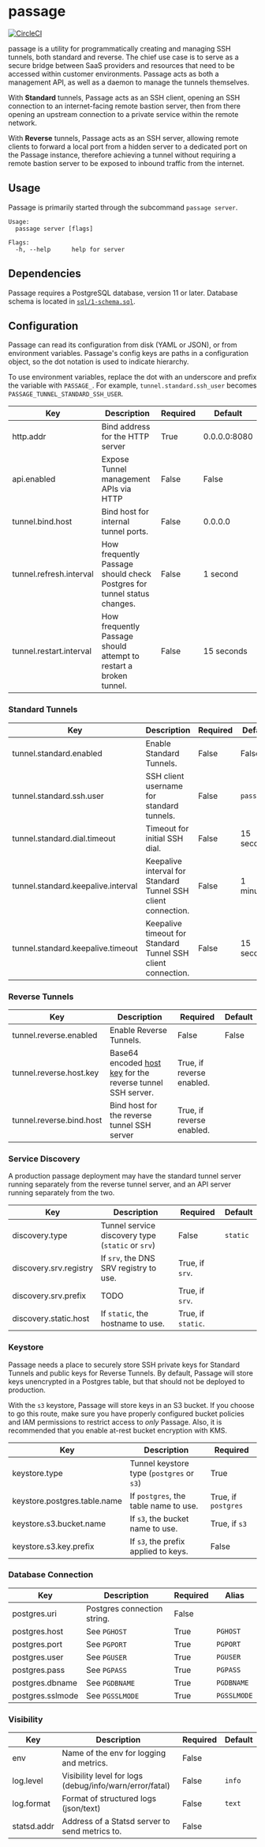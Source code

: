 # passage
[![CircleCI](https://circleci.com/gh/hightouchio/passage/tree/master.svg?style=svg)](https://circleci.com/gh/hightouchio/passage/tree/master)

passage is a utility for programmatically creating and managing SSH tunnels, both standard and reverse. The chief use case is to serve as a secure bridge between SaaS providers and resources that need to be accessed within customer environments. Passage acts as both a management API, as well as a daemon to manage the tunnels themselves.

With **Standard** tunnels, Passage acts as an SSH client, opening an SSH connection to an internet-facing remote bastion server, then from there opening an upstream connection to a private service within the remote network.

With **Reverse** tunnels, Passage acts as an SSH server, allowing remote clients to forward a local port from a hidden server to a dedicated port on the Passage instance, therefore achieving a tunnel without requiring a remote bastion server to be exposed to inbound traffic from the internet.

## Usage
Passage is primarily started through the subcommand `passage server`.

```
Usage:
  passage server [flags]

Flags:
  -h, --help      help for server
```

## Dependencies
Passage requires a PostgreSQL database, version 11 or later. Database schema is located in [`sql/1-schema.sql`](`sql/1-schema.sql`).

## Configuration
Passage can read its configuration from disk (YAML or JSON), or from environment variables.
Passage's config keys are paths in a configuration object, so the dot notation is used to indicate hierarchy.

To use environment variables, replace the dot with an underscore and prefix the variable with `PASSAGE_`.
For example, `tunnel.standard.ssh_user` becomes `PASSAGE_TUNNEL_STANDARD_SSH_USER`.

| **Key**                 | **Description**                                                         | **Required** | **Default**  |
|-------------------------|-------------------------------------------------------------------------|--------------|--------------|
| http.addr               | Bind address for the HTTP server                                        | True         | 0.0.0.0:8080 |
| api.enabled             | Expose Tunnel management APIs via HTTP                                  | False        | False        |
| tunnel.bind.host        | Bind host for internal tunnel ports.                                    | False        | 0.0.0.0      |
| tunnel.refresh.interval | How frequently Passage should check Postgres for tunnel status changes. | False        | 1 second     |
| tunnel.restart.interval | How frequently Passage should attempt to restart a broken tunnel.       | False        | 15 seconds   |

### Standard Tunnels
| **Key**                            | **Description**                                               | **Required** | **Default** |
|------------------------------------|---------------------------------------------------------------|--------------|-------------|
| tunnel.standard.enabled            | Enable Standard Tunnels.                                      | False        | False       |
| tunnel.standard.ssh.user           | SSH client username for standard tunnels.                     | False        | `passage`   |
| tunnel.standard.dial.timeout       | Timeout for initial SSH dial.                                 | False        | 15 seconds  |
| tunnel.standard.keepalive.interval | Keepalive interval for Standard Tunnel SSH client connection. | False        | 1 minute    |
| tunnel.standard.keepalive.timeout  | Keepalive timeout for Standard Tunnel SSH client connection.  | False        | 15 seconds  |

### Reverse Tunnels
| **Key**                  | **Description**                                            | **Required**              | **Default** |
|--------------------------|------------------------------------------------------------|---------------------------|-------------|
| tunnel.reverse.enabled   | Enable Reverse Tunnels.                                    | False                     | False       |
| tunnel.reverse.host.key  | Base64 encoded [host key](https://www.ssh.com/academy/ssh/host-key) for the reverse tunnel SSH server. | True, if reverse enabled. |             |
| tunnel.reverse.bind.host | Bind host for the reverse tunnel SSH server                | True, if reverse enabled. |             |

### Service Discovery
A production passage deployment may have the standard tunnel server running separately from the reverse tunnel server, and an API server running separately from the two.

| **Key**                | **Description**                                   | **Required**       | **Default** |
|------------------------|---------------------------------------------------|--------------------|-------------|
| discovery.type         | Tunnel service discovery type (`static` or `srv`) | False              | `static`    |
| discovery.srv.registry | If `srv`, the DNS SRV registry to use.            | True, if `srv`.    |             |
| discovery.srv.prefix   | TODO                                              | True, if `srv`.    |             |
| discovery.static.host  | If `static`, the hostname to use.                 | True, if `static`. |             |

### Keystore
Passage needs a place to securely store SSH private keys for Standard Tunnels and public keys for Reverse Tunnels. By default, Passage will store keys unencrypted in a Postgres table, but that should not be deployed to production. 

With the `s3` keystore, Passage will store keys in an S3 bucket. If you choose to go this route, make sure you have properly configured bucket policies and IAM permissions to restrict access to _only_ Passage. Also, it is recommended that you enable at-rest bucket encryption with KMS.

| **Key**                      | **Description**                           | **Required**        |
|------------------------------|-------------------------------------------|---------------------|
| keystore.type                | Tunnel keystore type (`postgres` or `s3`) | True                |
| keystore.postgres.table.name | If `postgres`, the table name to use.     | True, if `postgres` |
| keystore.s3.bucket.name      | If `s3`, the bucket name to use.          | True, if `s3`       |
| keystore.s3.key.prefix       | If `s3`, the prefix applied to keys.      | False               |

### Database Connection
| **Key**          | **Description**             | **Required** | **Alias**   |
|------------------|-----------------------------|--------------|-------------|
| postgres.uri     | Postgres connection string. | False        |             |
| postgres.host    | See `PGHOST`                | True         | `PGHOST`    |
| postgres.port    | See `PGPORT`                | True         | `PGPORT`    |
| postgres.user    | See `PGUSER`                | True         | `PGUSER`    |
| postgres.pass    | See `PGPASS`                | True         | `PGPASS`    |
| postgres.dbname  | See `PGDBNAME`              | True         | `PGDBNAME`  |
| postgres.sslmode | See `PGSSLMODE`             | True         | `PGSSLMODE` |

### Visibility
| **Key**     | **Description**                                         | **Required** | **Default** |
|-------------|---------------------------------------------------------|--------------|-------------|
| env         | Name of the env for logging and metrics.                | False        |             |
| log.level   | Visibility level for logs (debug/info/warn/error/fatal) | False        | `info`      |
| log.format  | Format of structured logs (json/text)                   | False        | `text`      |
| statsd.addr | Address of a Statsd server to send metrics to.          | False        |             |